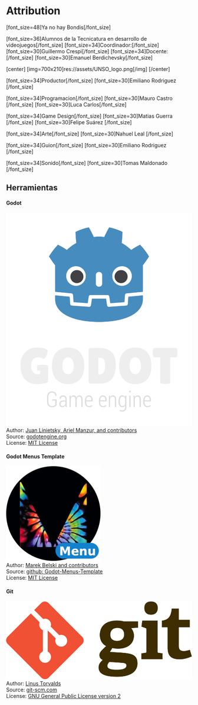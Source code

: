 # Attribution
[font_size=48]Ya no hay Bondis[/font_size]


[font_size=36]Alumnos de la Tecnicatura en desarrollo de videojuegos[/font_size]
[font_size=34]Coordinador:[/font_size]
[font_size=30]Guillermo Crespi[/font_size]
[font_size=34]Docente:[/font_size]
[font_size=30]Emanuel Berdichevsky[/font_size]

[center]
[img=700x210]res://assets/UNSO_logo.png[/img]
[/center]


[font_size=34]Productor[/font_size]
[font_size=30]Emiliano Rodriguez [/font_size]


[font_size=34]Programacion[/font_size]
[font_size=30]Mauro Castro [/font_size]
[font_size=30]Luca Carlos[/font_size]


[font_size=34]Game Design[/font_size]
[font_size=30]Matias Guerra [/font_size]
[font_size=30]Felipe Suárez [/font_size]


[font_size=34]Arte[/font_size]
[font_size=30]Nahuel Leal [/font_size]

  
[font_size=34]Guion[/font_size]
[font_size=30]Emiliano Rodriguez [/font_size]

[font_size=34]Sonido[/font_size]
[font_size=30]Tomas Maldonado [/font_size]



## Herramientas
#### Godot
![Godot Engine Logo](/addons/maaacks_menus_template/examples/assets/godot_engine_logo/logo_vertical_color_dark.png)  
Author: [Juan Linietsky, Ariel Manzur, and contributors](https://godotengine.org/contact)  
Source: [godotengine.org](https://godotengine.org/)  
License: [MIT License](https://github.com/godotengine/godot/blob/master/LICENSE.txt) 

#### Godot Menus Template
![Maaack Plugin Icon](/addons/maaacks_menus_template/examples/assets/icon.png)  
Author: [Marek Belski and contributors](https://github.com/Maaack/Godot-Menus-Template/graphs/contributors)  
Source: [github: Godot-Menus-Template](https://github.com/Maaack/Godot-Menus-Template)  
License: [MIT License](LICENSE.txt)  

#### Git
![Git Logo](/addons/maaacks_menus_template/examples/assets/git_logo/Git-Logo-2Color.png)  
Author: [Linus Torvalds](https://github.com/torvalds)  
Source: [git-scm.com](https://git-scm.com/downloads)  
License: [GNU General Public License version 2](https://opensource.org/licenses/GPL-2.0)
